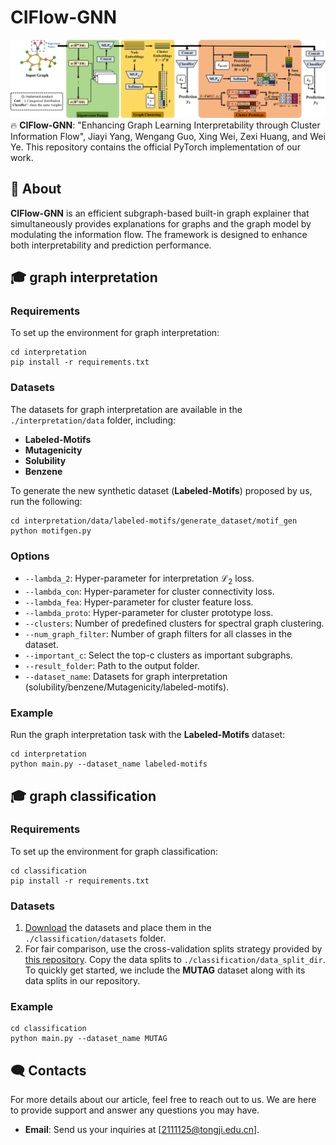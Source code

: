 # CIFlow-GNN
![image text](https://github.com/YJYTJ/CIFlow-GNN/blob/main/flowchart.jpeg "The pipeline of CIFlow-GNN")
🔥
**CIFlow-GNN**: "Enhancing Graph Learning Interpretability through Cluster Information Flow", Jiayi Yang, Wengang Guo, Xing Wei, Zexi Huang, and Wei Ye. This repository contains the official PyTorch implementation of our work.

## 🚀 About

**CIFlow-GNN** is an efficient subgraph-based built-in graph explainer that simultaneously provides explanations for graphs and the graph model by modulating the information flow. The framework is designed to enhance both interpretability and prediction performance.

## 🎓 graph interpretation
### Requirements
To set up the environment for graph interpretation:
```shell
cd interpretation
pip install -r requirements.txt
```

### Datasets
The datasets for graph interpretation are available in the ```./interpretation/data``` folder, including:
- **Labeled-Motifs**
- **Mutagenicity**
- **Solubility**
- **Benzene**

To generate the new synthetic dataset (**Labeled-Motifs**) proposed by us, run the following:
```shell
cd interpretation/data/labeled-motifs/generate_dataset/motif_gen
python motifgen.py
```

### Options
- `--lambda_2`: Hyper-parameter for interpretation $\mathcal{L}_{\text{2}}$ loss.
- `--lambda_con`: Hyper-parameter for cluster connectivity loss.
- `--lambda_fea`: Hyper-parameter for cluster feature loss.
- `--lambda_proto`: Hyper-parameter for cluster prototype loss.
- `--clusters`: Number of predefined clusters for spectral graph clustering.
- `--num_graph_filter`: Number of graph filters for all classes in the dataset.
- `--important_c`: Select the top-c clusters as important subgraphs.
- `--result_folder`: Path to the output folder.
- `--dataset_name`: Datasets for graph interpretation (solubility/benzene/Mutagenicity/labeled-motifs).

### Example
Run the graph interpretation task with the **Labeled-Motifs** dataset:
```shell
cd interpretation
python main.py --dataset_name labeled-motifs
```

## 🎓 graph classification
### Requirements
To set up the environment for graph classification:
```shell
cd classification
pip install -r requirements.txt
```

### Datasets
1. [Download](https://chrsmrrs.github.io/datasets/docs/datasets/) the datasets and place them in the ```./classification/datasets``` folder.
2. For fair comparison, use the cross-validation splits strategy provided by [this repository](https://github.com/diningphil/gnn-comparison). Copy the data splits to ```./classification/data_split_dir```.
To quickly get started, we include the **MUTAG** dataset along with its data splits in our repository.

### Example
```shell
cd classification
python main.py --dataset_name MUTAG
```

## 🗨️ Contacts

For more details about our article, feel free to reach out to us. We are here to provide support and answer any questions you may have. 

- **Email**: Send us your inquiries at [2111125@tongji.edu.cn].


